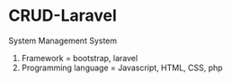 # CRUD-Laravel

System Management System 
1. Framework = bootstrap, laravel 
2. Programming language = Javascript, HTML, CSS, php

